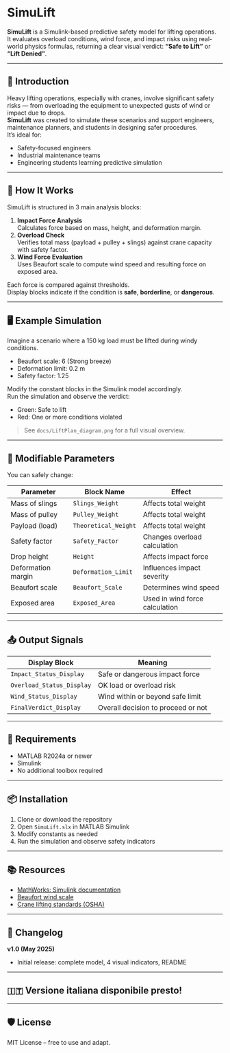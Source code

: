
# SimuLift

**SimuLift** is a Simulink-based predictive safety model for lifting operations.  
It evaluates overload conditions, wind force, and impact risks using real-world physics formulas, returning a clear visual verdict: **“Safe to Lift”** or **“Lift Denied”**.

---

## 🚀 Introduction

Heavy lifting operations, especially with cranes, involve significant safety risks — from overloading the equipment to unexpected gusts of wind or impact due to drops.  
**SimuLift** was created to simulate these scenarios and support engineers, maintenance planners, and students in designing safer procedures.  
It’s ideal for:
- Safety-focused engineers
- Industrial maintenance teams
- Engineering students learning predictive simulation

---

## 🧰 How It Works

SimuLift is structured in 3 main analysis blocks:

1. **Impact Force Analysis**  
   Calculates force based on mass, height, and deformation margin.
2. **Overload Check**  
   Verifies total mass (payload + pulley + slings) against crane capacity with safety factor.
3. **Wind Force Evaluation**  
   Uses Beaufort scale to compute wind speed and resulting force on exposed area.

Each force is compared against thresholds.  
Display blocks indicate if the condition is **safe**, **borderline**, or **dangerous**.

---

## 🖥️ Example Simulation

Imagine a scenario where a 150 kg load must be lifted during windy conditions.

- Beaufort scale: 6 (Strong breeze)
- Deformation limit: 0.2 m
- Safety factor: 1.25

Modify the constant blocks in the Simulink model accordingly.  
Run the simulation and observe the verdict:
- Green: Safe to lift
- Red: One or more conditions violated

> See `docs/LiftPlan_diagram.png` for a full visual overview.

---

## 🔧 Modifiable Parameters

You can safely change:

| Parameter               | Block Name            | Effect                         |
|------------------------|-----------------------|--------------------------------|
| Mass of slings         | `Slings_Weight`       | Affects total weight           |
| Mass of pulley         | `Pulley_Weight`       | Affects total weight           |
| Payload (load)         | `Theoretical_Weight`  | Affects total weight           |
| Safety factor          | `Safety_Factor`       | Changes overload calculation   |
| Drop height            | `Height`              | Affects impact force           |
| Deformation margin     | `Deformation_Limit`   | Influences impact severity     |
| Beaufort scale         | `Beaufort_Scale`      | Determines wind speed          |
| Exposed area           | `Exposed_Area`        | Used in wind force calculation |

---

## 📤 Output Signals

| Display Block          | Meaning                            |
|------------------------|-------------------------------------|
| `Impact_Status_Display` | Safe or dangerous impact force     |
| `Overload_Status_Display` | OK load or overload risk          |
| `Wind_Status_Display`   | Wind within or beyond safe limit   |
| `FinalVerdict_Display`  | Overall decision to proceed or not |

---

## 🧱 Requirements

- MATLAB R2024a or newer
- Simulink
- No additional toolbox required

---

## 📦 Installation

1. Clone or download the repository  
2. Open `SimuLift.slx` in MATLAB Simulink  
3. Modify constants as needed  
4. Run the simulation and observe safety indicators

---

## 📚 Resources

- [MathWorks: Simulink documentation](https://www.mathworks.com/help/simulink/)
- [Beaufort wind scale](https://en.wikipedia.org/wiki/Beaufort_scale)
- [Crane lifting standards (OSHA)](https://www.osha.gov/cranes-derricks)

---

## 🔄 Changelog

**v1.0 (May 2025)**  
- Initial release: complete model, 4 visual indicators, README

---

## 🇮🇹 Versione italiana disponibile presto!

---

## 🛡️ License

MIT License – free to use and adapt.
